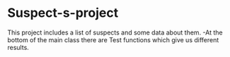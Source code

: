# Suspect-s-project
This project includes a list of suspects and some data about them.
-At the bottom of the main class there are Test functions which give us different results.
